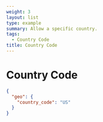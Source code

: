 ```yaml
---
weight: 3
layout: list
type: example
summary: Allow a specific country.
tags:
  - Country Code
title: Country Code
---
```


# Country Code

```json
{
  "geo": {
    "country_code": "US"
  }
}
```
